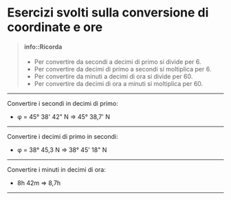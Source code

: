 # Esercizi svolti sulla conversione di coordinate e ore

> #### info::Ricorda
> * Per convertire da secondi a decimi di primo si divide per 6.
> * Per convertire da decimi di primo a secondi si moltiplica per 6.
> * Per convertire da minuti a decimi di ora si divide per 60.
> * Per convertire da decimi di ora a minuti si moltiplica per 60.

---

Convertire i secondi in decimi di primo:

* &phi; = 45° 38' 42" N &rArr; 45° 38,7' N

---

Convertire i decimi di primo in secondi:

* &phi; = 38° 45,3 N &rArr; 38° 45' 18" N

---

Convertire i minuti in decimi di ora:

* 8h 42m &rArr; 8,7h

---

